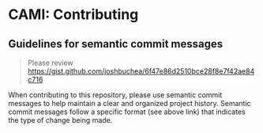 # CAMI: Contributing

## Guidelines for semantic commit messages

> Please review <https://gist.github.com/joshbuchea/6f47e86d2510bce28f8e7f42ae84c716>

When contributing to this repository, please use semantic commit messages to help maintain a clear and organized project history. Semantic commit messages follow a specific format (see above link) that indicates the type of change being made.
